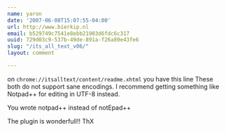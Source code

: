 ```yaml
---
name: yaron
date: '2007-06-08T15:07:55-04:00'
url: http://www.bierkip.nl
email: b529749c7541e8ebb21903d6fdc6c317
uuid: 729d03c9-537b-49de-891a-f26a89e43fe6
slug: "/its_all_text_v06/"
layout: comment

---
```


on <code>chrome://itsalltext/content/readme.xhtml</code> you have this line
These both do not support sane encodings.  I recommend getting something like Notpad++ for editing in UTF-8 instead.

You wrote notpad++ instead of notEpad++

The plugin is wonderfull!! ThX
